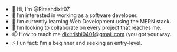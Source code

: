 - 👋 Hi, I’m @Riteshdixit07
- 👀 I’m interested in working as a software developer.
- 🌱 I’m currently learning Web Development using the MERN stack.
- 💞️ I’m looking to collaborate on every project that reaches me.
- 📫 How to reach me dixitrishi0401@gmail.com (you got your way.
- ⚡ Fun fact: I'm a beginner and seeking an entry-level.

<!---
Riteshdixit07/Riteshdixit07 is a ✨ special ✨ repository because its `README.md` (this file) appears on your GitHub profile.
You can click the Preview link to take a look at your changes.
--->
